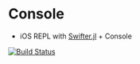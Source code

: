 Console
=======

  * iOS REPL with [Swifter.jl](https://github.com/wookay/Swifter.jl) + Console

  [![Build Status](https://api.travis-ci.org/wookay/Console.svg?branch=master)](https://travis-ci.org/wookay/Console)
